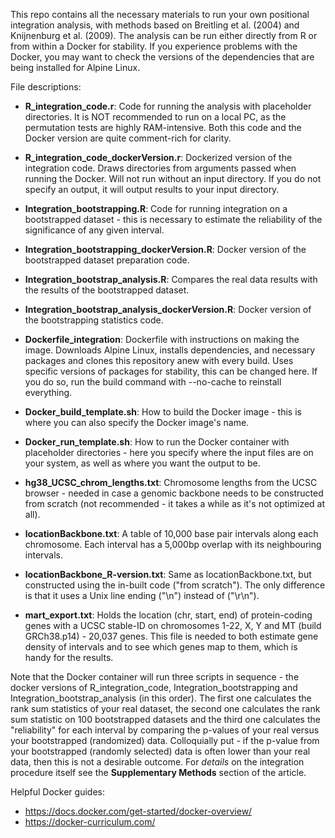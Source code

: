 This repo contains all the necessary materials to run your own positional integration analysis, with methods based on Breitling et al. (2004) and Knijnenburg et al. (2009).
The analysis can be run either directly from R or from within a Docker for stability.
If you experience problems with the Docker, you may want to check the versions of the dependencies that are being installed for Alpine Linux.

File descriptions:
- **R_integration_code.r**: Code for running the analysis with placeholder directories. It is NOT recommended to run on a local PC, as the permutation tests are highly RAM-intensive. Both this code and the Docker version are quite comment-rich for clarity.
- **R_integration_code_dockerVersion.r**: Dockerized version of the integration code. Draws directories from arguments passed when running the Docker. Will not run without an input directory. If you do not specify an output, it will output results to your input directory.
- **Integration_bootstrapping.R**: Code for running integration on a bootstrapped dataset - this is necessary to estimate the reliability of the significance of any given interval.
- **Integration_bootstrapping_dockerVersion.R**: Docker version of the bootstrapped dataset preparation code.
- **Integration_bootstrap_analysis.R**: Compares the real data results with the results of the bootstrapped dataset.
- **Integration_bootstrap_analysis_dockerVersion.R**: Docker version of the bootstrapping statistics code.
  
- **Dockerfile_integration**: Dockerfile with instructions on making the image. Downloads Alpine Linux, installs dependencies, and necessary packages and clones this repository anew with every build. Uses specific versions of packages for stability, this can be changed here. If you do so, run the build command with --no-cache to reinstall everything.
- **Docker_build_template.sh**: How to build the Docker image - this is where you can also specify the Docker image's name.
- **Docker_run_template.sh**: How to run the Docker container with placeholder directories - here you specify where the input files are on your system, as well as where you want the output to be.
- **hg38_UCSC_chrom_lengths.txt**: Chromosome lengths from the UCSC browser - needed in case a genomic backbone needs to be constructed from scratch (not recommended - it takes a while as it's not optimized at all).
- **locationBackbone.txt**: A table of 10,000 base pair intervals along each chromosome. Each interval has a 5,000bp overlap with its neighbouring intervals.
- **locationBackbone_R-version.txt**: Same as locationBackbone.txt, but constructed using the in-built code ("from scratch"). The only difference is that it uses a Unix line ending ("\n") instead of ("\r\n").
- **mart_export.txt**: Holds the location (chr, start, end) of protein-coding genes with a UCSC stable-ID on chromosomes 1-22, X, Y and MT (build GRCh38.p14) - 20,037 genes. This file is needed to both estimate gene density of intervals and to see which genes map to them, which is handy for the results.

Note that the Docker container will run three scripts in sequence - the docker versions of R_integration_code, Integration_bootstrapping and Integration_bootstrap_analysis (in this order). The first one calculates the rank sum statistics of your real dataset, the second one calculates the rank sum statistic on 100 bootstrapped datasets and the third one calculates the "reliability" for each interval by comparing the p-values of your real versus your bootstrapped (randomized) data.
Colloquially put - if the p-value from your bootstrapped (randomly selected) data is often lower than your real data, then this is not a desirable outcome.
For _details_ on the integration procedure itself see the **Supplementary Methods** section of the article.

Helpful Docker guides:
- https://docs.docker.com/get-started/docker-overview/
- https://docker-curriculum.com/
